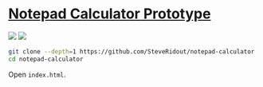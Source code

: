 # [Notepad Calculator Prototype](https://github.com/SteveRidout/notepad-calculator)

![](https://img.shields.io/github/license/SteveRidout/notepad-calculator?style=flat-square) ![](https://img.shields.io/github/last-commit/scillidan/notepad-calculator/master?label=last%20commit%20(fork)&style=flat-square)

```sh
git clone --depth=1 https://github.com/SteveRidout/notepad-calculator
cd notepad-calculator
```

Open `index.html`.